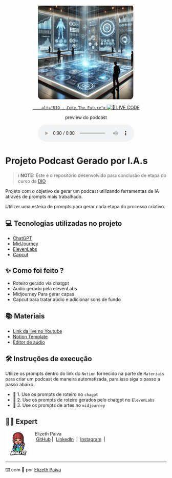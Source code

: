 <p align="center">
<img 
    src="./assets/cover.png"
    width="300"
/>
</p>

<p align="center">
<a href="https://dio.me/">
    <img 
     
        alt="DIO - Code The Future">
</a>
<a href="https://dio.me/">
<img 
    src="https://img.shields.io/badge/🔴_LIVE_CODE-FF5E72" 
    alt="🔴 LIVE CODE">
</a>
</p>

<p align="center">
    preview do podcast
</p>

<div align="center">
    <audio src="output/podcast_editado.MP3" controls title="Podcast editado"></audio>
</div>

# Projeto Podcast Gerado por I.A.s


 > ℹ️ **NOTE:** Este é o repositório desenvolvido para conclusão de etapa do curso da  [DIO](https://dio.me)

Projeto com o objetivo de gerar um podcast utilizando ferramentas de IA através de prompts mais trabalhado.

Utilizer uma esteira de prompts para gerar cada etapa do processo criativo.

## 💻 Tecnologias utilizadas no projeto

- [ChatGPT](https://chat.openai.com/) 
- [MidJourney](https://www.midjourney.com/app/)
- [ElevenLabs](https://beta.elevenlabs.io/)
- [Capcut](https://www.capcut.com/pt-br/)

## ✨ Como foi feito ?

- Roteiro gerado via chatgpt
- Audio gerado pela elevenLabs
- Midjourney Para gerar capas
- Capcut para tratar aúdio e adicionar sons de fundo

## 📚 Materiais

- [Link da live no Youtube](https://www.youtube.com)
- [Notion Template](https://www.notion.so/O-EXPRESSO-DO-DOM-Uma-aventura-sem-escalas-no-mundo-das-telas-interativas-17411148408d806f99b8f37864a0c628)
- [Editor de aúdio](https://www.capcut.com/editor?from_page=landing_page&__action_from=picture_V%C3%ADdeos%20profissionais%20em%20minutos,%20n%C3%A3o%20em%20horas.)


## 🛠️ Instruções de execução

Utilize os prompts dentro do link do `Notion` fornecido na parte de `Materiais` para criar um podcast de maneira automatizada, para isso siga o passo a passo abaixo.

- 🤖 1. Use os prompts de roteiro no `chagpt`
- 🤖 2. Use os prompts de roteiro gerados pelo chatgpt no  `ElevenLabs`
- 🤖 3. Use os prompts de artes no `midjourney`

## 👨‍💻 Expert


<p>
    <img 
      align=left 
      margin=10 
      width=80 
      src="https://github.com/Elly-zps/prompts-to-create-a-ebook/blob/main/assets/analista_609550-121.jpg"
    />
    <p>&nbsp&nbsp&nbspElizeth Paiva<br>
    &nbsp&nbsp&nbsp
    <a href="https://github.com/Elly-zps">
    GitHub</a>&nbsp;|&nbsp;
    <a href="www.linkedin.com/in/elizeth-paiva-9a930a30">LinkedIn</a>
&nbsp;|&nbsp;
    <a href="https://www.instagram.com/elizeth.paiva/">
    Instagram</a>
&nbsp;|&nbsp;</p>
</p>
<br/><br/>
<p>

---

⌨️ com 💜 por [Elizeth Paiva](https://github.com/Elly-zps)
